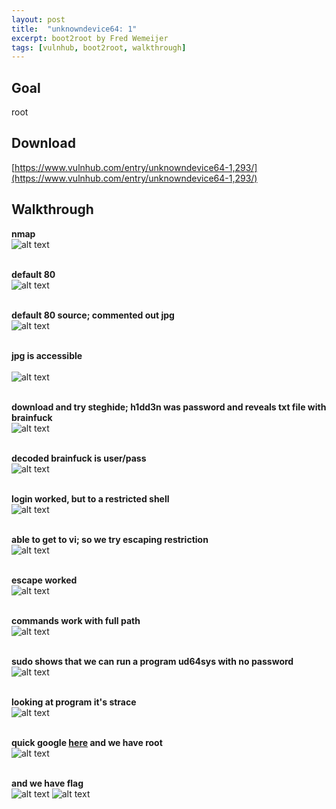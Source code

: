 ```yaml
---
layout: post
title:  "unknowndevice64: 1"
excerpt: boot2root by Fred Wemeijer
tags: [vulnhub, boot2root, walkthrough]
---
```


## Goal #
root

## Download #
[https://www.vulnhub.com/entry/unknowndevice64-1,293/](https://www.vulnhub.com/entry/unknowndevice64-1,293/)

## Walkthrough #

**nmap**
<br>![alt text](../vulnhub/unknowndevice64_1/nmap.png)
<br><br>

**default 80**
<br>![alt text](../vulnhub/unknowndevice64_1/default80.png)
<br><br>

**default 80 source; commented out jpg**
<br>![alt text](../vulnhub/unknowndevice64_1/default_source.png)
<br><br>

**jpg is accessible**<br>
<br>![alt text](../vulnhub/unknowndevice64_1/key_hidden.png)
<br><br>

**download and try steghide; h1dd3n was password and reveals txt file with brainfuck**
<br>![alt text](../vulnhub/unknowndevice64_1/hidden_brain.png)
<br><br>

**decoded brainfuck is user/pass**
<br>![alt text](../vulnhub/unknowndevice64_1/brain_decode.png)
<br><br>

**login worked, but to a restricted shell**
<br>![alt text](../vulnhub/unknowndevice64_1/restricted_shell.png)
<br><br>

**able to get to vi; so we try escaping restriction**
<br>![alt text](../vulnhub/unknowndevice64_1/vi_cmd.png)
<br><br>

**escape worked**
<br>![alt text](../vulnhub/unknowndevice64_1/vi_shell.png)
<br><br>

**commands work with full path**
<br>![alt text](../vulnhub/unknowndevice64_1/cmds.png)
<br><br>

**sudo shows that we can run a program ud64sys with no password**
<br>![alt text](../vulnhub/unknowndevice64_1/sudo.png)
<br><br>

**looking at program it's strace**
<br>![alt text](../vulnhub/unknowndevice64_1/strace.png)
<br><br>

**quick google [here](https://bltsec.ninja/2017/12/23/penetration-testing-linux-local-privilege-escalation-dev-random-k2/) and we have root**
<br>![alt text](../vulnhub/unknowndevice64_1/strace_root.png)
<br><br>

**and we have flag**
<br>![alt text](../vulnhub/unknowndevice64_1/flag1.png)
![alt text](../vulnhub/unknowndevice64_1/flag2.png)

